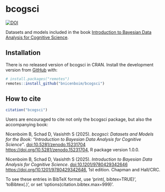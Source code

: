
<!-- README.md is generated from README.Rmd. Please edit that file -->

# bcogsci

<!-- badges: start -->

[![DOI](https://zenodo.org/badge/292789590.svg)](https://doi.org/10.5281/zenodo.15231704)
<!-- badges: end -->

Datasets and models included in the book [Introduction to Bayesian Data
Analysis for Cognitive
Science](https://vasishth.github.io/bayescogsci/book/).

## Installation

There is no released version of bcogsci in CRAN. Install the development
version from [GitHub](https://github.com/) with:

``` r
# install.packages("remotes")
remotes::install_github("bnicenboim/bcogsci")
```

## How to cite

``` r
citation("bcogsci")
```

Users are encouraged to cite not only the bcogsci package, but also the
accompanying book:

Nicenboim B, Schad D, Vasishth S (2025). *bcogsci: Datasets and Models
for the Book: “Introduction to Bayesian Data Analysis for Cognitive
Science”*. <doi:10.5281/zenodo.15231704>
<https://doi.org/10.5281/zenodo.15231704>, R package version 1.0.0.

Nicenboim B, Schad D, Vasishth S (2025). *Introduction to Bayesian Data
Analysis for Cognitive Science*. <doi:10.1201/9780429342646>
<https://doi.org/10.1201/9780429342646>, 1st edition. Chapman and
Hall/CRC.

To see these entries in BibTeX format, use ‘print(<citation>,
bibtex=TRUE)’, ‘toBibtex(.)’, or set ‘options(citation.bibtex.max=999)’.
